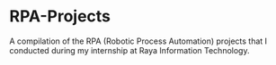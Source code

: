 # RPA-Projects
A compilation of the RPA (Robotic Process Automation) projects that I conducted during my internship at Raya Information Technology.
